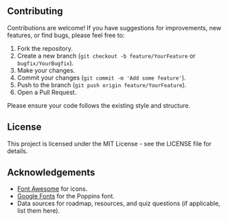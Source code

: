 
## Contributing

Contributions are welcome! If you have suggestions for improvements, new features, or find bugs, please feel free to:

1.  Fork the repository.
2.  Create a new branch (`git checkout -b feature/YourFeature` or `bugfix/YourBugfix`).
3.  Make your changes.
4.  Commit your changes (`git commit -m 'Add some feature'`).
5.  Push to the branch (`git push origin feature/YourFeature`).
6.  Open a Pull Request.

Please ensure your code follows the existing style and structure.

## License

This project is licensed under the MIT License - see the LICENSE file for details.

## Acknowledgements

*   [Font Awesome](https://fontawesome.com/) for icons.
*   [Google Fonts](https://fonts.google.com/) for the Poppins font.
*   Data sources for roadmap, resources, and quiz questions (if applicable, list them here).
